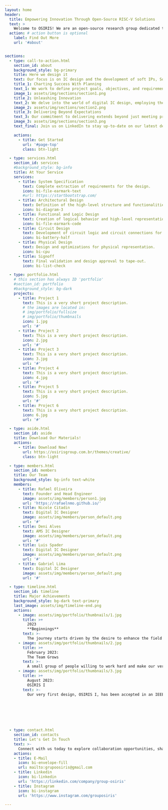 ```yaml
---
layout: home
header:
  title: Empowering Innovation Through Open-Source RISC-V Solutions
  text: >
    Welcome to OSIRIS! We are an open-source research group dedicated to developing cutting-edge RISC-V architectures for integrated systems. 
  action: # action button is optional
    label: Find Out More
    url: '#about'


sections:
  - type: call-to-action.html
    section_id: about
    background_style: bg-primary
    title: Here we design it
    text: Our focus is on IC design and the development of soft IPs, SoCs, and ASICs for both general-purpose and low-power applications. Our team is committed to advancing the field of VLSI design through innovative research and practical solutions. 
    title_1: Charting Success With Planning
    text_1: We work to define project goals, objectives, and requirements. We carefully consider the specifications, constraints, and timelines to create a detailed project plan that serves as a roadmap for the entire design process. This planning phase is crucial in establishing clear project milestones and deliverables, enabling us to manage resources efficiently and ensure that the project stays on track from start to finish.
    image_1: assets/img/sections/section1.png
    title_2: Unleashing Innovation
    text_2: We delve into the world of digital IC design, employing the latest tools and methodologies to craft innovative solutions. Our focus extends to the development of soft IPs, SoCs, and ASICs tailored to both general-purpose and low-power applications. We believe in pushing the boundaries of what's possible, and our designs reflect that commitment, consistently delivering excellence in the field of VLSI design.
    image_2: assets/img/sections/section2.png
    title_3: Delivering Beyond Expectations
    text_3: Our commitment to delivering extends beyond just meeting project specifications, we strive to provide practical solutions to the world that align with our long-term goals. With rigorous testing, quality assurance, and adherence to industry standards, we guarantee that the delivered ASIC designs are ready to make a significant impact in the world of microelectronics.
    image_3: assets/img/sections/section3.png
    text_final: Join us on LinkedIn to stay up-to-date on our latest developments and insights into the world of semiconductor design.

    actions:
      - title: Get Started
        url: '#page-top'
        class: btn-light

  - type: services.html
    section_id: services
    #background_style: bg-info
    title: At Your Service
    services:
      - title: System Specification
        text: Complete extraction of requirements for the design.
        icon: bi-file-earmark-text
        #url: https://startbootstrap.com/
      - title: Architectural Design
        text: Definition of the high-level structure and functionalities.
        icon: bi-diagram-3
      - title: Functional and Logic Design
        text: Creation of logical behavior and high-level representation.
        icon: bi-file-earmark-code
      - title: Circuit Design
        text: Development of circuit logic and circuit connections for the design.
        icon: bi-battery-half
      - title: Physical Design
        text: Design and optimizations for physical representation.
        icon: bi-cpu
      - title: Signoff
        text: Final validation and design approval to tape-out.
        icon: bi-list-check

  - type: portfolio.html
    # this section has always ID 'portfolio'
    #section_id: portfolio
    #background_style: bg-dark
    projects:
      - title: Project 1
        text: This is a very short project description.
        # the images are located in:
        # img/portfolio/fullsize
        # img/portfolio/thumbnails
        icon: 1.jpg
        url: '#'
      - title: Project 2
        text: This is a very short project description.
        icon: 2.jpg
        url: '#'
      - title: Project 3
        text: This is a very short project description.
        icon: 3.jpg
        url: '#'
      - title: Project 4
        text: This is a very short project description.
        icon: 4.jpg
        url: '#'
      - title: Project 5
        text: This is a very short project description.
        icon: 5.jpg
        url: '#'
      - title: Project 6
        text: This is a very short project description.
        icon: 6.jpg
        url: '#'

  - type: aside.html
    section_id: aside
    title: Download Our Materials!
    actions:
      - title: Download Now!
        url: https://osirisgroup.com.br/themes/creative/
        class: btn-light

  - type: members.html
    section_id: members
    title: Our Team
    background_style: bg-info text-white
    members:
      - title: Rafael Oliveira
        text: Founder and Head Engineer
        image: assets/img/members/person1.jpg
        url: 'https://rafaelnmo.github.io/'
      - title: Nicole Citadin
        text: Digital IC Designer
        image: assets/img/members/person_default.png
        url: '#'
      - title: Deni Alves
        text: AMS IC Designer
        image: assets/img/members/person_default.png
        url: '#'
      - title: Luis Spader
        text: Digital IC Designer
        image: assets/img/members/person_default.png
        url: '#'
      - title: Gabriel Lima
        text: Digital IC Designer
        image: assets/img/members/person_default.png
        url: '#'

  - type: timeline.html
    section_id: timeline
    title: Major Achievements
    background_style: bg-dark text-primary
    last_image: assets/img/timeline-end.png
    actions:
      - image: assets/img/portfolio/thumbnails/1.jpg
        title: >+
          2023
          **Beginnings**
        text: >-
          The journey starts driven by the desire to enhance the field of microelectronics in Brazil through RISC-V solutions, aspiring to learn IC design along the way.
      - image: assets/img/portfolio/thumbnails/2.jpg
        title: >+
          February 2023:
          The Team Grows
        text: >-
          A small group of people willing to work hard and make our very first low-power core design joined.
      - image: assets/img/portfolio/thumbnails/3.jpg
        title: >+
          August 2023:
          OSIRIS I
        text: >-
          Our very first design, OSIRIS I, has been accepted in an IEEE program, with strong chances for tapeout by year-end.





          

  - type: contact.html
    section_id: contacts
    title: Let's Get In Touch
    text: >-
      Connect with us today to explore collaboration opportunities, share your ideas, or get answers to your inquiries. We're eager to hear from you and discuss how we can work together.
    actions:
    - title: E-Mail
      icon: bi-envelope-fill
      url: mailto:grupoosiris@gmail.com
    - title: Linkedin
      icon: bi-linkedin
      url: 'https://linkedin.com/company/group-osiris'
    - title: Instagram
      icon: bi-instagram
      url: 'https://www.instagram.com/grouposiris'

---
```

